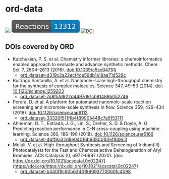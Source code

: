 # ord-data

![](https://github.com/Open-Reaction-Database/ord-data/workflows/Validation/badge.svg)
![](https://raw.githubusercontent.com/Open-Reaction-Database/ord-data/main/badges/reactions.svg)
[![DOI](https://zenodo.org/badge/283813042.svg)](https://zenodo.org/badge/latestdoi/283813042)

## DOIs covered by ORD

* Kutchukian, P. S. et al. Chemistry informer libraries: a chemoinformatics enabled approach to evaluate and advance synthetic methods. Chem. Sci. 7, 2604–2613 (2016). [doi: 10.1039/c5sc04751j](https://doi.org/10.1039/c5sc04751j)
  * [ord_dataset-d319c2a22ecf4ce59db1a18ae71d529c](https://github.com/Open-Reaction-Database/ord-data/blob/main/data/d3/ord_dataset-d319c2a22ecf4ce59db1a18ae71d529c.pbtxt)
* Buitrago Santanilla, A. et al. Nanomole-scale high-throughput chemistry for the synthesis of complex molecules. Science 347, 49–53 (2014). [doi: 10.1126/science.1259203](https://doi.org/10.1126/science.1259203)
  * [ord_dataset-7d8f5fd922d4497d91cb81489b052746](https://github.com/Open-Reaction-Database/ord-data/blob/main/data/7d/ord_dataset-7d8f5fd922d4497d91cb81489b052746.pbtxt)
* Perera, D. et al. A platform for automated nanomole-scale reaction screening and micromole-scale synthesis in flow. Science 359, 429–434 (2018). [doi: 10.1126/science.aap9112](https://doi.org/10.1126/science.aap9112)
  * [ord_dataset-33320f511ffb4f89905448c7a5153111](https://github.com/Open-Reaction-Database/ord-data/blob/main/data/33/ord_dataset-33320f511ffb4f89905448c7a5153111.pbtxt)
* Ahneman, D. T., Estrada, J. G., Lin, S., Dreher, S. D. & Doyle, A. G. Predicting reaction performance in C–N cross-coupling using machine learning. Science 360, 186–190 (2018). [doi: 10.1126/science.aar5169](https://doi.org/10.1126/science.aar5169)
  * [ord_dataset-46ff9a32d9e04016b9380b1b1ef949c3](https://github.com/Open-Reaction-Database/ord-data/blob/main/data/46/ord_dataset-46ff9a32d9e04016b9380b1b1ef949c3.pbtxt)
* Mdluli, V. et al. High-throughput Synthesis and Screening of Iridium(III) Photocatalysts for the Fast and Chemoselective Dehalogenation of Aryl Bromides. ACS Catalysis 10, 6977–6987 (2020). [doi: https://dx.doi.org/10.1021/acscatal.0c02247](https://doi.org/https://dx.doi.org/10.1021/acscatal.0c02247)
  * [ord_dataset-b440f8c90b6343189093770060fc4098](https://github.com/Open-Reaction-Database/ord-data/blob/main/data/b4/ord_dataset-b440f8c90b6343189093770060fc4098.pbtxt)
